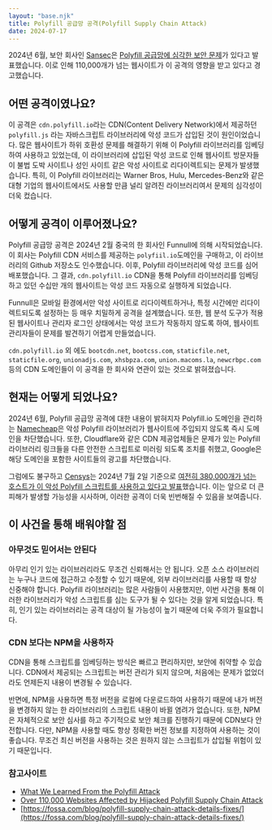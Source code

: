 ```yaml
---
layout: "base.njk"
title: Polyfill 공급망 공격(Polyfill Supply Chain Attack)
date: 2024-07-17
---
```


2024년 6월, 보안 회사인 [Sansec](https://sansec.io/)은 [Polyfill 공급망에 심각한 보안 문제](https://sansec.io/research/polyfill-supply-chain-attack)가 있다고 발표했습니다.
이로 인해 110,000개가 넘는 웹사이트가 이 공격의 영향을 받고 있다고 경고했습니다.

## 어떤 공격이였나요?

이 공격은 `cdn.polyfill.io`라는 CDN(Content Delivery Network)에서 제공하던 `polyfill.js` 라는 자바스크립트 라이브러리에 악성 코드가 삽입된 것이 원인이었습니다.
많은 웹사이트가 하위 호환성 문제를 해결하기 위해 이 Polyfill 라이브러리를 임베딩하여 사용하고 있었는데, 이 라이브러리에 삽입된 악성 코드로 인해 웹사이트 방문자들이 불법 도박 사이트나 성인 사이트 같은 악성 사이트로 리다이렉트되는 문제가 발생했습니다. 특히, 이 Polyfill 라이브러리는 Warner Bros, Hulu, Mercedes-Benz와 같은 대형 기업의 웹사이트에서도 사용할 만큼 널리 알려진 라이브러리여서 문제의 심각성이 더욱 컸습니다.

## 어떻게 공격이 이루어졌나요?

Polyfill 공급망 공격은 2024년 2월 중국의 한 회사인 Funnull에 의해 시작되었습니다. 이 회사는 Polyfill CDN 서비스를 제공하는 `polyfiil.io`도메인을 구매하고, 이 라이브러리의 Github 저장소도 인수했습니다.
이후, Polyfill 라이브러리에 악성 코드를 심어 배포했습니다. 그 결과, `cdn.polyfill.io` CDN을 통해 Polyfill 라이브러리를 임베딩하고 있던 수십만 개의 웹사이트는 악성 코드 자동으로 실행하게 되었습니다.

Funnull은 모바일 환경에서만 악성 사이트로 리다이렉트하거나, 특정 시간에만 리다이렉트되도록 설정하는 등 매우 치밀하게 공격을 설계했습니다. 또한, 웹 분석 도구가 적용된 웹사이트나 관리자 로그인 상태에서는 악성 코드가 작동하지 않도록 하여, 웹사이트 관리자들이 문제를 발견하기 어렵게 만들었습니다.

`cdn.polyfill.io` 외 에도 `bootcdn.net`, `bootcss.com`, `staticfile.net`, `staticfile.org`,  `unionadjs.com`, `xhsbpza.com`, `union.macoms.la`, `newcrbpc.com` 등의 CDN 도메인들이 이 공격을 한 회사와 연관이 있는 것으로 밝혀졌습니다.

## 현재는 어떻게 되었나요?

2024년 6월, Polyfill 공급망 공격에 대한 내용이 밝혀지자 Polyfill.io 도메인을 관리하는 [Namecheap](https://www.namecheap.com/)은 악성 Polyfill 라이브러리가 웹사이트에 주입되지 않도록 즉시 도메인을 차단했습니다.
또한, Cloudflare와 같은 CDN 제공업체들은 문제가 있는 Polyfill 라이브러리 링크들을 다른 안전한 스크립트로 미러링 되도록 조치를 취했고, Google은 해당 도메인을 포함한 사이트들의 광고를 차단했습니다.

그럼에도 불구하고 [Censys](https://censys.com/)는 2024년 7월 2일 기준으로 [여전히 380,000개가 넘는 호스트가 이 악성 Polyfill 스크립트를 사용하고 있다고 발표](https://censys.com/july-2-polyfill-io-supply-chain-attack-digging-into-the-web-of-compromised-domains/)했습니다.
이는 앞으로 더 큰 피해가 발생할 가능성을 시사하며, 이러한 공격이 더욱 빈번해질 수 있음을 보여줍니다.

## 이 사건을 통해 배워야할 점

### 아무것도 믿어서는 안된다

아무리 인기 있는 라이브러리라도 무조건 신뢰해서는 안 됩니다. 오픈 소스 라이브러리는 누구나 코드에 접근하고 수정할 수 있기 때문에, 외부 라이브러리를 사용할 때 항상 신중해야 합니다. Polyfill 라이브러리는 많은 사람들이 사용했지만, 이번 사건을 통해 이러한 라이브러리가 악성 스크립트를 심는 도구가 될 수 있다는 것을 알게 되었습니다. 특히, 인기 있는 라이브러리는 공격 대상이 될 가능성이 높기 때문에 더욱 주의가 필요합니다.

### CDN 보다는 NPM을 사용하자

CDN을 통해 스크립트를 임베딩하는 방식은 빠르고 편리하지만, 보안에 취약할 수 있습니다. CDN에서 제공되는 스크립트는 버전 관리가 되지 않으며, 처음에는 문제가 없었더라도 언제든지 내용이 변경될 수 있습니다.

반면에, NPM을 사용하면 특정 버전을 로컬에 다운로드하여 사용하기 때문에 내가 버전을 변경하지 않는 한 라이브러리의 스크립트 내용이 바뀔 염려가 없습니다. 또한, NPM은 자체적으로 보안 심사를 하고 주기적으로 보안 체크를 진행하기 때문에 CDN보다 안전합니다. 다만, NPM을 사용할 때도 항상 정확한 버전 정보를 지정하여 사용하는 것이 좋습니다. 무조건 최신 버전을 사용하는 것은 원하지 않는 스크립트가 삽입될 위험이 있기 때문입니다.

### 참고사이트

- [What We Learned From the Polyfill Attack](https://www.youtube.com/watch?v=F4h_N1Cz5dE&list=WL&index=2)
- [Over 110,000 Websites Affected by Hijacked Polyfill Supply Chain Attack](https://thehackernews.com/2024/06/over-110000-websites-affected-by.html)
- [https://fossa.com/blog/polyfill-supply-chain-attack-details-fixes/](https://fossa.com/blog/polyfill-supply-chain-attack-details-fixes/)